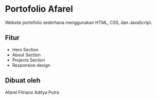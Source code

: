 # Portofolio Afarel

Website portofolio sederhana menggunakan HTML, CSS, dan JavaScript.

## Fitur
- Hero Section
- About Section
- Projects Section
- Responsive design

## Dibuat oleh
Afarel Fitriano Aditya Putra
